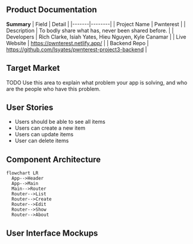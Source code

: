 ## Product Documentation

**Summary**
| Field | Detail |
|-------|--------|
| Project Name | Pwnterest |
| Description | To bodly share what has, never been shared before. |
| Developers | Rich Clarke, Isiah Yates, Hieu Nguyen, Kyle Canamar |
| Live Website | https://pwnterest.netlify.app/ |
| Backend Repo | https://github.com/Isyates/pwnterest-project3-backend |

## Target Market
TODO
Use this area to explain what problem your app is solving, and who are the people who have this problem.

## User Stories

- Users should be able to see all items
- Users can create a new item
- Users can update items
- User can delete items


## Component Architecture

```mermaid
flowchart LR
  App-->Header
  App-->Main
  Main-->Router
  Router-->List
  Router-->Create
  Router-->Edit
  Router-->Show
  Router-->About
```

## User Interface Mockups
